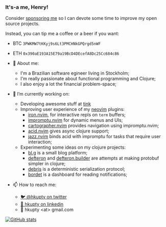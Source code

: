 ### It's-a me, Henry!

Consider [sponsoring me](https://github.com/sponsors/hkupty) so I can devote some time
to improve my open source projects.

Instead, you can tip me a coffee or a beer if you want:

- BTC `3PWKMW7tKKyj9s6Lt3PMCHNkGPQrgd5nWF`
- ETH `0x390aE193A15E79a19BcD4DEcefA8Dc25Cc684c86`

- 💬 About me:
  - I'm a Brazilian software egineer living in Stockholm;
  - I'm really passionate about functional programming and Clojure;
  - I also enjoy a lot the financial problem-space;

- 🔭 I’m currently working on:
  - Developing awesome stuff at [tink](https://tink.com)
  - Improving user experience of my [neovim](https://github.com/neovim/neovim) plugins:
    - [iron.nvim](https://github.com/hkupty/iron.nvim), for interactive repls on `term` buffers;
    - [impromptu.nvim](https://github.com/hkupty/impromptu.nvim) for dynamic menus and UIs;
    - [cartographer.nvim](https://github.com/hkupty/cartographer.nvim) provides navigation using impromptu.nvim;
    - [acid.nvim](https://github.com/clojure-vim/acid.nvim) gives async clojure support;
    - [jazz.nvim](https://github.com/clojure-vim/jazz.nvim) binds acid with impromptu for tasks that require user interaction;
  - Experimenting some ideas on my clojure projects:
    - [bl.g](https://github.com/hkupty/bl.g) is a small blog platform;
    - [defteron](https://github.com/hkupty/defteron) and [defteron.builder](https://github.com/hkupty/defteron.builder) are attempts at making protobuf simpler in clojure;
    - [debris](https://github.com/hkupty/debris) is a deterministic serialization protocol;
    - [bordet](https://github.com/hkupty/bordet) is a dashboard for reading notifications;

- 📫 How to reach me:
  - [🐦 @hkupty on twitter](https://twitter.com/hkupty)
  - [🏢 hkupty on linkedin](https://www.linkedin.com/in/hkupty/)
  - 📧 hkupty &lt;at&gt; gmail.com


[![GitHub stats](https://github-readme-stats.vercel.app/api?username=hkupty&count_private=true&theme=merko&show_icons=true)](https://github.com/anuraghazra/github-readme-stats)
